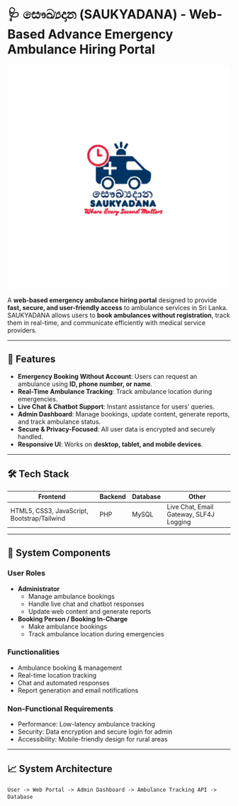 # 🩺 සෞඛ්‍යදාන (SAUKYADANA) - Web-Based Advance Emergency Ambulance Hiring Portal

![SAUKYADANA Logo](Project-Materials/Transparent-logo.png)

A **web-based emergency ambulance hiring portal** designed to provide **fast, secure, and user-friendly access** to ambulance services in Sri Lanka.  
SAUKYADANA allows users to **book ambulances without registration**, track them in real-time, and communicate efficiently with medical service providers.

---

## 🚀 Features

- **Emergency Booking Without Account**: Users can request an ambulance using **ID, phone number, or name**.
- **Real-Time Ambulance Tracking**: Track ambulance location during emergencies.
- **Live Chat & Chatbot Support**: Instant assistance for users’ queries.
- **Admin Dashboard**: Manage bookings, update content, generate reports, and track ambulance status.
- **Secure & Privacy-Focused**: All user data is encrypted and securely handled.
- **Responsive UI**: Works on **desktop, tablet, and mobile devices**.

---

## 🛠️ Tech Stack

| Frontend | Backend | Database | Other |
|----------|---------|----------|-------|
| HTML5, CSS3, JavaScript, Bootstrap/Tailwind | PHP | MySQL | Live Chat, Email Gateway, SLF4J Logging |

---

## 📂 System Components

### User Roles

- **Administrator**
  - Manage ambulance bookings
  - Handle live chat and chatbot responses
  - Update web content and generate reports
- **Booking Person / Booking In-Charge**
  - Make ambulance bookings
  - Track ambulance location during emergencies

### Functionalities

- Ambulance booking & management  
- Real-time location tracking  
- Chat and automated responses  
- Report generation and email notifications  

### Non-Functional Requirements

- Performance: Low-latency ambulance tracking  
- Security: Data encryption and secure login for admin  
- Accessibility: Mobile-friendly design for rural areas  

---

## 📈 System Architecture

```text
User -> Web Portal -> Admin Dashboard -> Ambulance Tracking API -> Database

